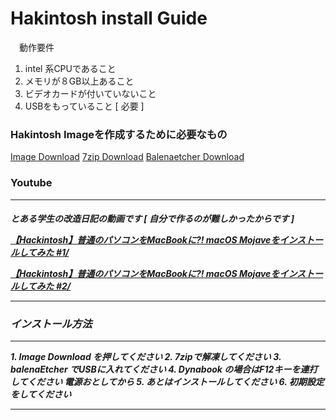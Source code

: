 # Hakintosh install Guide
　動作要件
 1. intel 系CPUであること
 2. メモリが８GB以上あること
 3. ビデオカードが付いていないこと
 4. USBをもっていること [ 必要 ]
 
 <h3>Hakintosh Imageを作成するために必要なもの</h3>
 <a href="https://download1649.mediafire.com/n8yn7ah5y6lg/n4io4v5otl4sg4v/Olarila+Mojave+2020.raw.bz2">Image Download</a>
 <a href="https://www.7-zip.org/a/7z2201-x64.exe">7zip Download</a>
 <a href="https://github.com/balena-io/etcher/releases/download/v1.7.9/balenaEtcher-Portable-1.7.9.exe?d_id=8f49ddae-ddaa-4095-8451-c2ef10e63be3&s_id=1669458658330">Balenaetcher Download</a>
 
 <h3>Youtube</h3>
 <hr>
 <h5>とある学生の改造日記の動画です [ 自分で作るのが難しかったからです ]
 
 
 <a href="https://youtu.be/n58W69M1SPk">【Hackintosh】普通のパソコンをMacBookに?! macOS Mojaveをインストールしてみた #1/<a>
  
  
 <a href="https://www.youtube.com/watch?v=VBBBbY_UQp4">【Hackintosh】普通のパソコンをMacBookに?! macOS Mojaveをインストールしてみた #2/<a>
 <hr>
  <h3>インストール方法</h3>
 <hr>
 1. Image Download を押してください
 2. 7zipで解凍してください
 3. balenaEtcher でUSBに入れてください
 4. Dynabook の場合はF12キーを連打してください 電源おとしてから
 5. あとはインストールしてください
 6. 初期設定をしてください
 <hr>
 



